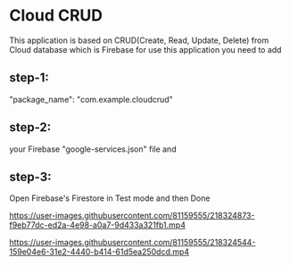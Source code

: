 # Cloud CRUD
This application is based on CRUD(Create, Read, Update, Delete) from Cloud database which is Firebase 
for use this application you need to add 
## step-1: 
"package_name": "com.example.cloudcrud" 
## step-2: 
your Firebase "google-services.json" file and 
## step-3:
Open Firebase's Firestore in Test mode and then Done




https://user-images.githubusercontent.com/81159555/218324873-f9eb77dc-ed2a-4e98-a0a7-9d433a321fb1.mp4



https://user-images.githubusercontent.com/81159555/218324544-159e04e6-31e2-4440-b414-61d5ea250dcd.mp4

